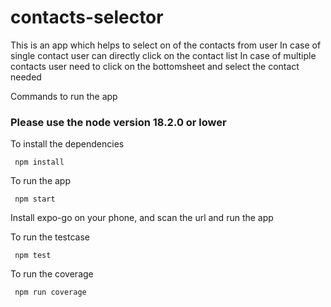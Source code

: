# contacts-selector

This is an app which helps to select on of the contacts from user
In case of single contact user can directly click on the contact list
In case of multiple contacts user need to click on the bottomsheet and select the contact needed

Commands to run the app

### Please use the node version 18.2.0 or lower

To install the dependencies
  ```
   npm install
  ```

To run the app
  ```
   npm start
  ```

Install expo-go on your phone, and scan the url and run the app

To run the testcase
  ```
   npm test
  ```

To run the coverage
  ```
   npm run coverage
  ```